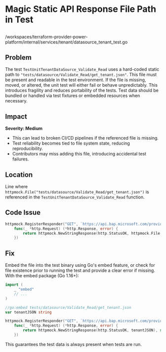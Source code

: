 # Magic Static API Response File Path in Test

##

/workspaces/terraform-provider-power-platform/internal/services/tenant/datasource_tenant_test.go

## Problem

The test `TestUnitTenantDataSource_Validate_Read` uses a hard-coded static path to `"tests/datasource/Validate_Read/get_tenant.json"`. This file must be present and readable in the test environment. If the file is missing, moved, or altered, the unit test will either fail or behave unpredictably. This introduces fragility and reduces portability of the tests. Test data should be bundled or handled via test fixtures or embedded resources when necessary.

## Impact

**Severity: Medium**

- This can lead to broken CI/CD pipelines if the referenced file is missing.
- Test reliability becomes tied to file system state, reducing reproducibility.
- Contributors may miss adding this file, introducing accidental test failures.

## Location

Line where `httpmock.File("tests/datasource/Validate_Read/get_tenant.json")` is referenced in the `TestUnitTenantDataSource_Validate_Read` function.

## Code Issue

```go
httpmock.RegisterResponder("GET", `https://api.bap.microsoft.com/providers/Microsoft.BusinessAppPlatform/tenant?api-version=2021-04-01`,
	func(_ *http.Request) (*http.Response, error) {
		return httpmock.NewStringResponse(http.StatusOK, httpmock.File("tests/datasource/Validate_Read/get_tenant.json").String()), nil
	})
```

## Fix

Embed the file into the test binary using Go's embed feature, or check for file existence prior to running the test and provide a clear error if missing. With the embed package (Go 1.16+):

```go
import (
    _ "embed"
    // ...
)

//go:embed tests/datasource/Validate_Read/get_tenant.json
var tenantJSON string

httpmock.RegisterResponder("GET", `https://api.bap.microsoft.com/providers/Microsoft.BusinessAppPlatform/tenant?api-version=2021-04-01`,
	func(_ *http.Request) (*http.Response, error) {
		return httpmock.NewStringResponse(http.StatusOK, tenantJSON), nil
	})
```

This guarantees the test data is always present when tests are run.
